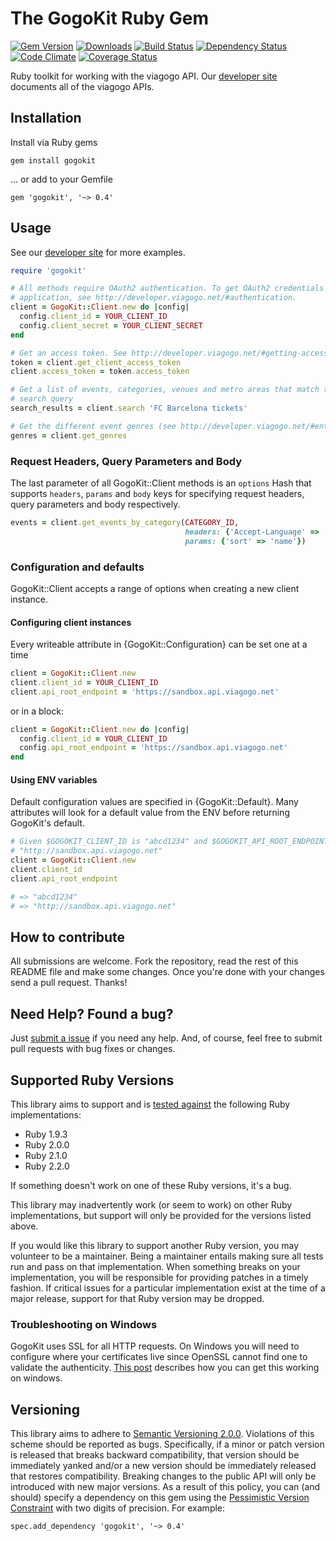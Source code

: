 # The GogoKit Ruby Gem

[![Gem Version](https://badge.fury.io/rb/gogokit.svg)][gem]
[![Downloads](https://img.shields.io/gem/dt/gogokit.svg)][gem]
[![Build Status](https://travis-ci.org/viagogo/gogokit.rb.svg?branch=master)][travis]
[![Dependency Status](https://gemnasium.com/viagogo/gogokit.rb.svg)][gemnasium]
[![Code Climate](https://codeclimate.com/github/viagogo/gogokit.rb/badges/gpa.svg)][codeclimate]
[![Coverage Status](https://coveralls.io/repos/viagogo/gogokit.rb/badge.svg)][coverage]

[gem]: https://rubygems.org/gems/gogokit
[travis]: https://travis-ci.org/viagogo/gogokit.rb
[gemnasium]: https://gemnasium.com/viagogo/gogokit.rb
[codeclimate]: https://codeclimate.com/github/viagogo/gogokit.rb
[coverage]: https://coveralls.io/r/viagogo/gogokit.rb
[apidocs]: http://developer.viagogo.net
[semver]: http://semver.org/
[pvc]: http://guides.rubygems.org/patterns/#pessimistic-version-constraint
[troubleshootwindows]: https://github.com/jnunemaker/httparty/wiki/Troubleshooting-on-Windows
[submitanissue]: https://github.com/viagogo/gogokit.rb/issues
[apidocsgettingstarted]: http://developer.viagogo.net/#getting-started


Ruby toolkit for working with the viagogo API. Our [developer site][apidocs]
documents all of the viagogo APIs.


## Installation

Install via Ruby gems

    gem install gogokit

... or add to your Gemfile

    gem 'gogokit', '~> 0.4'


## Usage

See our [developer site][apidocsgettingstarted] for more examples.

```ruby
require 'gogokit'

# All methods require OAuth2 authentication. To get OAuth2 credentials for your
# application, see http://developer.viagogo.net/#authentication.
client = GogoKit::Client.new do |config|
  config.client_id = YOUR_CLIENT_ID
  config.client_secret = YOUR_CLIENT_SECRET
end

# Get an access token. See http://developer.viagogo.net/#getting-access-tokens
token = client.get_client_access_token
client.access_token = token.access_token

# Get a list of events, categories, venues and metro areas that match the given
# search query
search_results = client.search 'FC Barcelona tickets'

# Get the different event genres (see http://developer.viagogo.net/#entities)
genres = client.get_genres
```

### Request Headers, Query Parameters and Body

The last parameter of all GogoKit::Client methods is an `options` Hash that
supports `headers`, `params` and `body` keys for specifying request headers,
query parameters and body respectively.

```ruby
events = client.get_events_by_category(CATEGORY_ID,
                                       headers: {'Accept-Language' => 'JA'},
                                       params: {'sort' => 'name'})
```

### Configuration and defaults

GogoKit::Client accepts a range of options when creating a new client instance.

#### Configuring client instances

Every writeable attribute in {GogoKit::Configuration} can be set one at a time

```ruby
client = GogoKit::Client.new
client.client_id = YOUR_CLIENT_ID
client.api_root_endpoint = 'https://sandbox.api.viagogo.net'
```

or in a block:

```ruby
client = GogoKit::Client.new do |config|
  config.client_id = YOUR_CLIENT_ID
  config.api_root_endpoint = 'https://sandbox.api.viagogo.net'
end
```

#### Using ENV variables

Default configuration values are specified in {GogoKit::Default}. Many
attributes will look for a default value from the ENV before returning GogoKit's
default.

```ruby
# Given $GOGOKIT_CLIENT_ID is "abcd1234" and $GOGOKIT_API_ROOT_ENDPOINT is
# "http://sandbox.api.viagogo.net"
client = GogoKit::Client.new
client.client_id
client.api_root_endpoint

# => "abcd1234"
# => "http://sandbox.api.viagogo.net"
```

## How to contribute

All submissions are welcome. Fork the repository, read the rest of this README
file and make some changes. Once you're done with your changes send a pull
request. Thanks!


## Need Help? Found a bug?

Just [submit a issue][submitanissue] if you need any help. And, of course, feel
free to submit pull requests with bug fixes or changes.


## Supported Ruby Versions

This library aims to support and is [tested against][travis] the following Ruby
implementations:

* Ruby 1.9.3
* Ruby 2.0.0
* Ruby 2.1.0
* Ruby 2.2.0

If something doesn't work on one of these Ruby versions, it's a bug.

This library may inadvertently work (or seem to work) on other Ruby
implementations, but support will only be provided for the versions listed
above.

If you would like this library to support another Ruby version, you may
volunteer to be a maintainer. Being a maintainer entails making sure all tests
run and pass on that implementation. When something breaks on your
implementation, you will be responsible for providing patches in a timely
fashion. If critical issues for a particular implementation exist at the time
of a major release, support for that Ruby version may be dropped.


### Troubleshooting on Windows

GogoKit uses SSL for all HTTP requests. On Windows you will need to configure
where your certificates live since OpenSSL cannot find one to validate
the authenticity. [This post][troubleshootwindows] describes how you can get
this working on windows.


## Versioning

This library aims to adhere to [Semantic Versioning 2.0.0][semver]. Violations
of this scheme should be reported as bugs. Specifically, if a minor or patch
version is released that breaks backward compatibility, that version should be
immediately yanked and/or a new version should be immediately released that
restores compatibility. Breaking changes to the public API will only be
introduced with new major versions. As a result of this policy, you can (and
should) specify a dependency on this gem using the [Pessimistic Version
Constraint][pvc] with two digits of precision. For example:

    spec.add_dependency 'gogokit', '~> 0.4'
